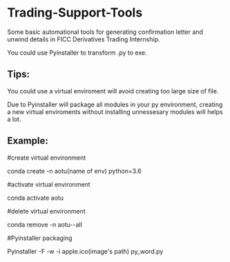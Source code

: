# Trading-Support-Tools

Some basic automational tools for generating confirmation letter and unwind details in FICC Derivatives Trading Internship.

You could use Pyinstaller to transform .py to exe.

## Tips: 

You could use a virtual enviroment will avoid creating too large size of file.

Due to Pyinstaller will package all modules in your py environment, creating a new virtual enviroments without installing unnessesary modules will helps a lot.

## Example:

#create virtual environment

conda create -n aotu(name of env) python=3.6

#activate virtual environment

conda activate aotu

#delete virtual environment

conda remove -n aotu--all

#Pyinstaller packaging

Pyinstaller -F -w -i apple.ico(image's path) py_word.py
